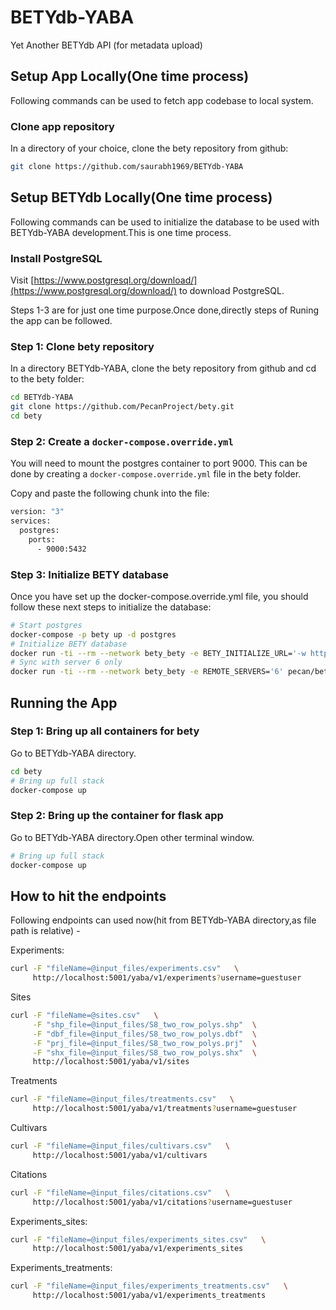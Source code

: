 # BETYdb-YABA
Yet Another BETYdb API (for metadata upload)


## Setup App Locally(One time process)

Following commands can be used to fetch app codebase to local system.

### Clone app repository

In a directory of your choice, clone the bety repository from github:

```sh
git clone https://github.com/saurabh1969/BETYdb-YABA
```
## Setup BETYdb Locally(One time process)

Following commands can be used to initialize the database to be used 
with BETYdb-YABA development.This is one time process.

### Install PostgreSQL

Visit [https://www.postgresql.org/download/](https://www.postgresql.org/download/) to download PostgreSQL.

Steps 1-3 are for just one time purpose.Once done,directly steps of Runing the app can be followed.

### Step 1: Clone bety repository

In a directory BETYdb-YABA, clone the bety repository from github and cd to the bety folder:

```sh
cd BETYdb-YABA
git clone https://github.com/PecanProject/bety.git
cd bety
```

### Step 2: Create a `docker-compose.override.yml`

You will need to mount the postgres container to port 9000. This can be done by creating a `docker-compose.override.yml` file in the bety folder. 

Copy and paste the following chunk into the file: 

```sh
version: "3"
services:
  postgres:
    ports:
      - 9000:5432
```

### Step 3: Initialize BETY database

Once you have set up the docker-compose.override.yml file, you should follow these next steps to initialize the database:

```sh
# Start postgres
docker-compose -p bety up -d postgres
# Initialize BETY database
docker run -ti --rm --network bety_bety -e BETY_INITIALIZE_URL='-w https://terraref.ncsa.illinois.edu/bety/dump/bety0/bety.tar.gz' pecan/bety:terra initialize
# Sync with server 6 only
docker run -ti --rm --network bety_bety -e REMOTE_SERVERS='6' pecan/bety:terra sync
```


## Running the App

### Step 1: Bring up all containers for bety

Go to BETYdb-YABA directory.
```sh
cd bety
# Bring up full stack
docker-compose up
```

### Step 2: Bring up the container for flask app

Go to BETYdb-YABA directory.Open other terminal window.

```sh
# Bring up full stack
docker-compose up
```


## How to hit the endpoints

Following endpoints can used now(hit from BETYdb-YABA directory,as file path is relative) -

Experiments:

```sh
curl -F "fileName=@input_files/experiments.csv"   \
     http://localhost:5001/yaba/v1/experiments?username=guestuser
```

Sites

```sh
curl -F "fileName=@sites.csv"   \
     -F "shp_file=@input_files/S8_two_row_polys.shp"  \
     -F "dbf_file=@input_files/S8_two_row_polys.dbf"  \
     -F "prj_file=@input_files/S8_two_row_polys.prj"  \
     -F "shx_file=@input_files/S8_two_row_polys.shx"  \
     http://localhost:5001/yaba/v1/sites
```

Treatments

```sh
curl -F "fileName=@input_files/treatments.csv"   \
     http://localhost:5001/yaba/v1/treatments?username=guestuser
```

Cultivars

```sh
curl -F "fileName=@input_files/cultivars.csv"   \
     http://localhost:5001/yaba/v1/cultivars
```


Citations

```sh
curl -F "fileName=@input_files/citations.csv"   \
     http://localhost:5001/yaba/v1/citations?username=guestuser
```

Experiments_sites:

```sh
curl -F "fileName=@input_files/experiments_sites.csv"   \
     http://localhost:5001/yaba/v1/experiments_sites
```
Experiments_treatments:

```sh
curl -F "fileName=@input_files/experiments_treatments.csv"   \
     http://localhost:5001/yaba/v1/experiments_treatments
```

